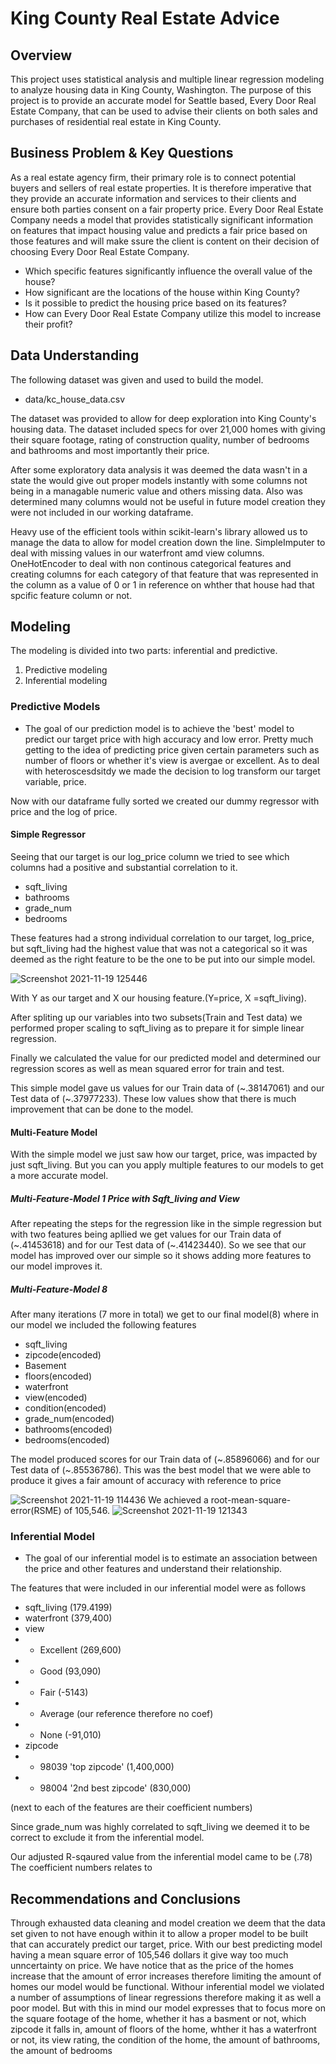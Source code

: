 # King County Real Estate Advice
## Overview
This project uses statistical analysis and multiple linear regression modeling to analyze housing data in King County, Washington. The purpose of this project is to provide an accurate model for Seattle based, Every Door Real Estate Company, that can be used to advise their clients on both sales and purchases of residential real estate in King County.
## Business Problem & Key Questions
As a real estate agency firm, their primary role is to connect potential buyers and sellers of real estate properties. It is therefore imperative that they provide an accurate information and services to their clients and ensure both parties consent on a fair property price. Every Door Real Estate Company needs a model that provides statistically significant information on features that impact housing value and predicts a fair price based on those features and will make ssure the client is content on their decision of choosing Every Door Real Estate Company. 

* Which specific features significantly influence the overall value of the house?
* How significant are the locations of the house within King County?
* Is it possible to predict the housing price based on its features?
* How can Every Door Real Estate Company utilize this model to increase their profit? 
## Data Understanding
The following dataset was given and used to build the model.
* data/kc_house_data.csv

The dataset was provided to allow for deep exploration into King County's housing data. The dataset included specs for over 21,000 homes with giving their square footage, rating of construction quality, number of bedrooms and bathrooms and most importantly their price.

After some exploratory data analysis it was deemed the data wasn't in a state the would give out proper models instantly with some columns not being in a managable numeric value and others missing data. Also was determined many columns would not be useful in future model creation they were not included in our working dataframe.

Heavy use of the efficient tools within scikit-learn's library allowed us to manage the data to allow for model creation down the  line. 
SimpleImputer to deal with missing values in our waterfront amd view columns.
OneHotEncoder to deal with non continous categorical features and creating columns for each category of that feature that was represented in the column as a value of 0 or 1 in reference on whther that house had that spcific feature column or not.




## Modeling
The modeling is divided into two parts: inferential and predictive. 
1) Predictive modeling
2) Inferential modeling


### Predictive Models
* The goal of our prediction model is to achieve the 'best' model to predict our target price with high accuracy and low error. Pretty much getting to the idea of predicting price given certain parameters such as number of floors or whether it's view is avergae or excellent.
As to deal with heteroscesdsitdy we made the decision to log transform our target variable, price.

Now with our dataframe fully sorted we created our dummy regressor with price and the log of price. 
#### Simple Regressor
Seeing that our target is our log_price column we tried to see which columns had a positive and substantial correlation to it. 
* sqft_living 
* bathrooms 
* grade_num
* bedrooms

These features had a strong individual correlation to our target, log_price, but sqft_living had the highest value that was not a categorical so it was deemed as the right feature to be the one to be put into our simple model.

![Screenshot 2021-11-19 125446](https://user-images.githubusercontent.com/92402366/142669110-8c6ea1f0-68ff-4607-a833-511232f608d6.png)




With Y as our target and X our housing feature.(Y=price, X =sqft_living).

After spliting up our variables into two subsets(Train and Test data) we performed proper scaling to sqft_living as to prepare it for simple linear regression.

Finally we calculated the value for our predicted model and determined our regression scores as well as mean squared error for train and test.

This simple model gave us values for our Train data of (~.38147061) and our Test data of (~.37977233). These low values show that there is much improvement that can be done to the model.

#### Multi-Feature Model
With the simple model we just saw how our target, price, was impacted by just sqft_living. But you can you apply multiple features to our models to get a more accurate model. 
##### Multi-Feature-Model 1 Price with Sqft_living and View
After repeating the steps for the regression like in the simple regression but with two features being apllied we get values for our Train data of (~.41453618) and for our Test data of (~.41423440). So we see that our model has improved over our simple so it shows adding more features to our model improves it.
##### Multi-Feature-Model 8
After many iterations (7 more in total) we get to our final model(8) where in our model we included the following features
* sqft_living
* zipcode(encoded)
* Basement
* floors(encoded)
* waterfront
* view(encoded)
* condition(encoded)
* grade_num(encoded)
* bathrooms(encoded)
* bedrooms(encoded)

The model produced scores for our Train data of (~.85896066) and for our Test data of (~.85536786). This was the best model that we were able to produce it gives a fair amount of accuracy with reference to price

![Screenshot 2021-11-19 114436](https://user-images.githubusercontent.com/92402366/142659982-4a4f847a-6810-40bb-9ff0-2cbb4bccb00b.png)
We achieved a root-mean-square-error(RSME) of 105,546.
![Screenshot 2021-11-19 121343](https://user-images.githubusercontent.com/92402366/142663697-23b84621-3681-4d3b-9d59-1a73013c0f32.png)

### Inferential Model

* The goal of our inferential model is to estimate an association between the price and other features and understand their relationship.

The features that were included in our inferential model were as follows

* sqft_living (179.4199)
* waterfront (379,400)
* view
* * Excellent (269,600)
* * Good (93,090)
* * Fair (-5143)
* * Average (our reference therefore no coef)
* * None (-91,010)
* zipcode
* * 98039 'top zipcode' (1,400,000)
* * 98004 '2nd best zipcode' (830,000)

(next to each of the features are their coefficient numbers)

Since grade_num was highly correlated to sqft_living we deemed it to be correct to exclude it from the inferential model.

Our adjusted R-sqaured value from the inferential model came to be (.78)
The coefficient numbers relates to

## Recommendations and Conclusions
Through exhausted data cleaning and model creation we deem that the data set given to not have enough within it to allow a proper model to be built that can accurately predict our target, price. With our best predicting model having a mean square error of 105,546 dollars it give way too much unncertainty on price. We have notice that as the price of the homes increase that the amount of error increases therefore limiting the amount of homes our model would be functional. Withour inferential model we violated a number of assumptions of linear regressions therefore making it as well a poor model. But with this in mind our model expresses that to focus more on the square footage of the home, whether it has a basment or not, which zipcode it falls in, amount of floors of the home, whther it has a waterfront or not, its view rating, the condition of the home, the amount of bathrooms, the amount of bedrooms  


